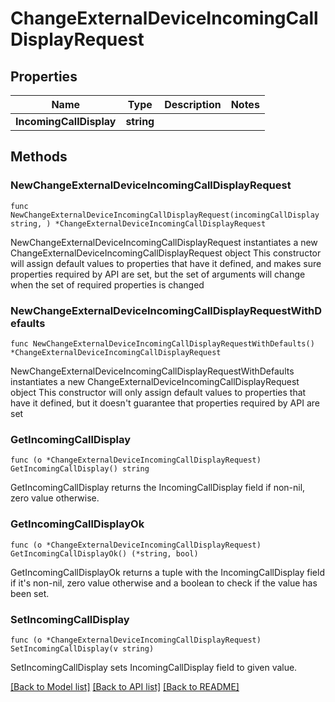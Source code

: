 # ChangeExternalDeviceIncomingCallDisplayRequest

## Properties

Name | Type | Description | Notes
------------ | ------------- | ------------- | -------------
**IncomingCallDisplay** | **string** |  | 

## Methods

### NewChangeExternalDeviceIncomingCallDisplayRequest

`func NewChangeExternalDeviceIncomingCallDisplayRequest(incomingCallDisplay string, ) *ChangeExternalDeviceIncomingCallDisplayRequest`

NewChangeExternalDeviceIncomingCallDisplayRequest instantiates a new ChangeExternalDeviceIncomingCallDisplayRequest object
This constructor will assign default values to properties that have it defined,
and makes sure properties required by API are set, but the set of arguments
will change when the set of required properties is changed

### NewChangeExternalDeviceIncomingCallDisplayRequestWithDefaults

`func NewChangeExternalDeviceIncomingCallDisplayRequestWithDefaults() *ChangeExternalDeviceIncomingCallDisplayRequest`

NewChangeExternalDeviceIncomingCallDisplayRequestWithDefaults instantiates a new ChangeExternalDeviceIncomingCallDisplayRequest object
This constructor will only assign default values to properties that have it defined,
but it doesn't guarantee that properties required by API are set

### GetIncomingCallDisplay

`func (o *ChangeExternalDeviceIncomingCallDisplayRequest) GetIncomingCallDisplay() string`

GetIncomingCallDisplay returns the IncomingCallDisplay field if non-nil, zero value otherwise.

### GetIncomingCallDisplayOk

`func (o *ChangeExternalDeviceIncomingCallDisplayRequest) GetIncomingCallDisplayOk() (*string, bool)`

GetIncomingCallDisplayOk returns a tuple with the IncomingCallDisplay field if it's non-nil, zero value otherwise
and a boolean to check if the value has been set.

### SetIncomingCallDisplay

`func (o *ChangeExternalDeviceIncomingCallDisplayRequest) SetIncomingCallDisplay(v string)`

SetIncomingCallDisplay sets IncomingCallDisplay field to given value.



[[Back to Model list]](../README.md#documentation-for-models) [[Back to API list]](../README.md#documentation-for-api-endpoints) [[Back to README]](../README.md)


